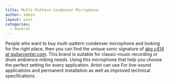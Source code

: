 ```yaml
---
title: Multi-Pattern Condenser Microphone  
author: admin
layout: post
categories:
  - General
---
```

People who want to buy multi-pattern condenser microphone and looking for the right place, then you can find the unique sonic signature of <a href="http://www.guitarcenter.com/AKG/C414-XL-II-Reference-Multi-Pattern-Condenser-Microphone-1273887983725.gc">akg c414 at guitarcenter.com</a>. This brand is suitable for classic-music recording or drum ambience miking needs. Using this microphone that help you choose the perfect setting for every application. Artist can use For live-sound applications and permanent installation as well as improved technical specifications.

